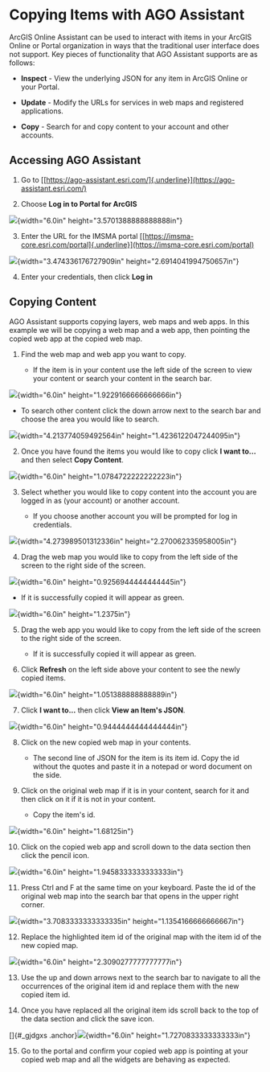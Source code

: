 Copying Items with AGO Assistant
================================

ArcGIS Online Assistant can be used to interact with items in your
ArcGIS Online or Portal organization in ways that the traditional user
interface does not support. Key pieces of functionality that AGO
Assistant supports are as follows:

-   **Inspect** - View the underlying JSON for any item in ArcGIS Online
    or your Portal.

-   **Update** - Modify the URLs for services in web maps and registered
    applications.

-   **Copy** - Search for and copy content to your account and other
    accounts.

Accessing AGO Assistant
-----------------------

1.  Go to
    [[https://ago-assistant.esri.com/]{.underline}](https://ago-assistant.esri.com/)

2.  Choose **Log in to Portal for ArcGIS**

![](Copying_Web_Applications_with_AGO_Assistant/media/image1.png){width="6.0in"
height="3.5701388888888888in"}

3.  Enter the URL for the IMSMA portal
    [[https://imsma-core.esri.com/portal]{.underline}](https://imsma-core.esri.com/portal)

![](Copying_Web_Applications_with_AGO_Assistant/media/image2.png){width="3.474336176727909in"
height="2.6914041994750657in"}

4.  Enter your credentials, then click **Log in**

Copying Content
---------------

AGO Assistant supports copying layers, web maps and web apps. In this
example we will be copying a web map and a web app, then pointing the
copied web app at the copied web map.

1.  Find the web map and web app you want to copy.

    -   If the item is in your content use the left side of the screen
        to view your content or search your content in the search bar.

![](Copying_Web_Applications_with_AGO_Assistant/media/image3.png){width="6.0in"
height="1.9229166666666666in"}

-   To search other content click the down arrow next to the search bar
    and choose the area you would like to search.

![](Copying_Web_Applications_with_AGO_Assistant/media/image4.png){width="4.213774059492564in"
height="1.4236122047244095in"}

2.  Once you have found the items you would like to copy click **I want
    to...** and then select **Copy Content**.

![](Copying_Web_Applications_with_AGO_Assistant/media/image5.png){width="6.0in"
height="1.0784722222222223in"}

3.  Select whether you would like to copy content into the account you
    are logged in as (your account) or another account.

    -   If you choose another account you will be prompted for log in
        credentials.

![](Copying_Web_Applications_with_AGO_Assistant/media/image6.png){width="4.273989501312336in"
height="2.270062335958005in"}

4.  Drag the web map you would like to copy from the left side of the
    screen to the right side of the screen.

![](Copying_Web_Applications_with_AGO_Assistant/media/image7.png){width="6.0in"
height="0.9256944444444445in"}

-   If it is successfully copied it will appear as green.

![](Copying_Web_Applications_with_AGO_Assistant/media/image8.png){width="6.0in"
height="1.2375in"}

5.  Drag the web app you would like to copy from the left side of the
    screen to the right side of the screen.

    -   If it is successfully copied it will appear as green.

6.  Click **Refresh** on the left side above your content to see the
    newly copied items.

![](Copying_Web_Applications_with_AGO_Assistant/media/image9.png){width="6.0in"
height="1.051388888888889in"}

7.  Click **I want to...** then click **View an Item's JSON**.

![](Copying_Web_Applications_with_AGO_Assistant/media/image10.png){width="6.0in"
height="0.9444444444444444in"}

8.  Click on the new copied web map in your contents.

    -   The second line of JSON for the item is its item id. Copy the id
        without the quotes and paste it in a notepad or word document on
        the side.

9.  Click on the original web map if it is in your content, search for
    it and then click on it if it is not in your content.

    -   Copy the item's id.

![](Copying_Web_Applications_with_AGO_Assistant/media/image11.png){width="6.0in"
height="1.68125in"}

10. Click on the copied web app and scroll down to the data section then
    click the pencil icon.

![](Copying_Web_Applications_with_AGO_Assistant/media/image12.png){width="6.0in"
height="1.9458333333333333in"}

11. Press Ctrl and F at the same time on your keyboard. Paste the id of
    the original web map into the search bar that opens in the upper
    right corner.

![](Copying_Web_Applications_with_AGO_Assistant/media/image13.png){width="3.7083333333333335in"
height="1.1354166666666667in"}

12. Replace the highlighted item id of the original map with the item id
    of the new copied map.

![](Copying_Web_Applications_with_AGO_Assistant/media/image14.png){width="6.0in"
height="2.3090277777777777in"}

13. Use the up and down arrows next to the search bar to navigate to all
    the occurrences of the original item id and replace them with the
    new copied item id.

14. Once you have replaced all the original item ids scroll back to the
    top of the data section and click the save icon.

[]{#_gjdgxs
.anchor}![](Copying_Web_Applications_with_AGO_Assistant/media/image15.png){width="6.0in"
height="1.7270833333333333in"}

15. Go to the portal and confirm your copied web app is pointing at your
    copied web map and all the widgets are behaving as expected.
